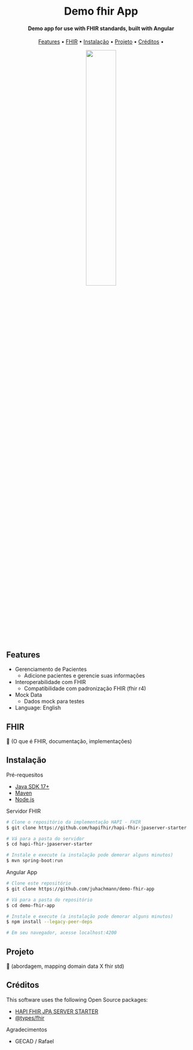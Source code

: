 
<h1 align="center">
  <br>
  <img src="" alt="">
  <br>
  Demo fhir App
  <br>
</h1>

<h4 align="center">Demo app for use with FHIR standards, built with Angular</h4>

<p align="center">
  <a href="#features">Features</a> •
  <a href="#FHIR">FHIR</a> •
  <a href="#instalação">Instalação</a> •
  <a href="#projeto">Projeto</a> •
  <a href="#créditos">Créditos</a> •
</p>

<div align="center">
  <img src="" width="40%" height="40%" alt="">
</div>


## Features

* Gerenciamento de Pacientes
  - Adicione pacientes e gerencie suas informações
* Interoperabilidade com FHIR
  - Compatibilidade com padronização FHIR (fhir r4)
* Mock Data
  - Dados mock para testes
* Language: English

## FHIR

🚧 (O que é FHIR, documentação, implementações)

## Instalação

Pré-requesitos
- [Java SDK 17+](https://openjdk.org/projects/jdk/17/)
- [Maven](https://maven.apache.org/)
- [Node.js](https://nodejs.org)  

Servidor FHIR

```bash
# Clone o repositório da implementação HAPI - FHIR
$ git clone https://github.com/hapifhir/hapi-fhir-jpaserver-starter

# Vá para a pasta do servidor
$ cd hapi-fhir-jpaserver-starter

# Instale e execute (a instalação pode demorar alguns minutos)
$ mvn spring-boot:run
```

Angular App

```bash
# Clone este repositório
$ git clone https://github.com/juhachmann/demo-fhir-app

# Vá para a pasta do repositório
$ cd demo-fhir-app

# Instale e execute (a instalação pode demorar alguns minutos)
$ npm install --legacy-peer-deps

# Em seu navegador, acesse localhost:4200
```

## Projeto

🚧 (abordagem, mapping domain data X fhir std)

## Créditos

This software uses the following Open Source packages:

- [HAPI FHIR JPA SERVER STARTER](https://hapifhir.io/hapi-fhir/docs/server_jpa/introduction.html)
- [@types/fhir](https://www.npmjs.com/package/@types/fhir)

Agradecimentos

- GECAD / Rafael

